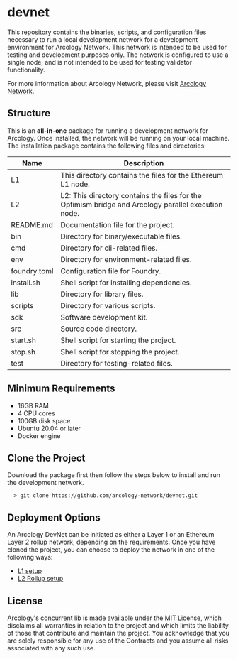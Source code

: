 # devnet

This repository contains the binaries, scripts, and configuration files necessary to run a local development network for a development environment for Arcology Network. This network is intended to be used for testing and development purposes only. The network is configured to use a single node, and is not intended to be used for testing validator functionality. 

For more information about Arcology Network, please visit [Arcology Network](https://doc.arcology.network/).

## Structure

This is an **all-in-one** package for running a development network for Arcology. Once installed, the network will be running on your local machine. The installation package contains the following files and directories:

| Name         | Description                                   |
|--------------|---------------------------------------------- |
| L1           | This directory contains the files for the Ethereum L1 node.  |
| L2           | L2: This directory contains the files for the Optimism bridge and Arcology parallel execution node. |
| README.md    | Documentation file for the project.           |
| bin          | Directory for binary/executable files.        |
| cmd          | Directory for cli-related files.          |
| env          | Directory for environment-related files.      |
| foundry.toml | Configuration file for Foundry.               |
| install.sh   | Shell script for installing dependencies.     |
| lib          | Directory for library files.                  |
| scripts      | Directory for various scripts.                |
| sdk          | Software development kit.                     |
| src          | Source code directory.                        |
| start.sh     | Shell script for starting the project.        |
| stop.sh      | Shell script for stopping the project.        |
| test         | Directory for testing-related files.          |

## Minimum Requirements

- 16GB RAM
- 4 CPU cores
- 100GB disk space
- Ubuntu 20.04 or later
- Docker engine


## Clone the Project

Download the package first then follow the steps below to install and run the development network.

```shell
  > git clone https://github.com/arcology-network/devnet.git 
```

## Deployment Options

An Arcology DevNet can be initiated as either a Layer 1 or an Ethereum Layer 2 rollup network, depending on the requirements. Once you have cloned the project, you can choose to deploy the network in one of the following ways:

- [L1 setup](./docs/l1.md)
- [L2 Rollup setup](./docs/l2.md)

## License

Arcology's concurrent lib is made available under the MIT License, which disclaims all warranties in relation to the project and which limits the liability of those that contribute and maintain the project. You acknowledge that you are solely responsible for any use of the Contracts and you assume all risks associated with any such use.

